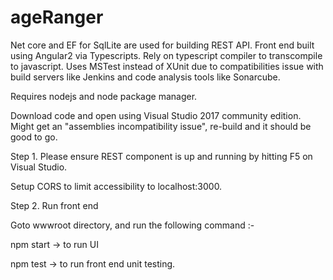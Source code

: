 # ageRanger


Net core and EF for SqlLite are used for building REST API. 
Front end built using Angular2 via Typescripts. Rely on typescript compiler to transcompile to javascript. 
Uses MSTest instead of XUnit due to compatibilities issue with build servers like Jenkins and code analysis tools like Sonarcube.

Requires nodejs and node package manager. 

Download code and open using Visual Studio 2017 community edition. Might get an "assemblies incompatibility issue", re-build 
and it should be good to go.

Step 1. Please ensure REST component is up and running by hitting F5 on Visual Studio.

Setup CORS to limit accessibility to localhost:3000. 

Step 2. Run front end 

Goto wwwroot directory, and run the following command :-

npm start -> to run UI 

npm test -> to run front end unit testing.



